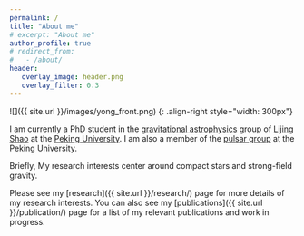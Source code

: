 ```yaml
---
permalink: /
title: "About me"
# excerpt: "About me"
author_profile: true
# redirect_from: 
#   - /about/
header:
   overlay_image: header.png
   overlay_filter: 0.3
---
```


![]({{ site.url }}/images/yong_front.png)
{: .align-right style="width: 300px"} 

I am currently a PhD student in the [gravitational astrophysics](https://kiaagravity.github.io/about/) group 
of [Lijing Shao](http://friendshao.github.io/about/) at the [Peking University](https://english.pku.edu.cn/).
I am also a member of the [pulsar group](https://psr.pku.edu.cn/) at the Peking University.

Briefly, My research interests center around compact stars and strong-field gravity. 

Please see my [research]({{ site.url }}/research/) page for more
details of my research interests. You can also see my
[publications]({{ site.url }}/publication/) page for a list of my relevant
publications and work in progress. 




